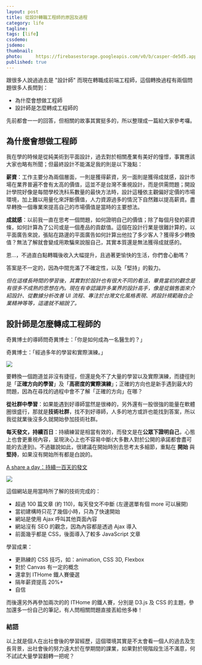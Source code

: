 ```yaml
---
layout: post
title: 從設計轉職工程師的原因及過程
category: life
tagline:
tags: [life]
cssdemo:
jsdemo:
thumbnail:
photo:     https://firebasestorage.googleapis.com/v0/b/casper-de5d5.appspot.com/o/images%2Fblog%2F%E8%9E%A2%E5%B9%95%E5%BF%AB%E7%85%A7%202017-07-26%20%E4%B8%8B%E5%8D%883.45.23.png?alt=media&token=720ac5c3-b576-48db-9057-275e22f28e02
published: true
---
```


跟很多人說過過去是 "設計師" 而現在轉職成前端工程師，這個轉換過程有兩個問題很多人長問到：

- 為什麼會想做工程師
- 設計師是怎麼轉成工程師的

先前都會一一的回答，但相關的故事其實挺多的，所以整理成一篇給大家參考囉。

<!-- more -->

## 為什麼會想做工程師

我在學的時候是從純美術到平面設計，過去對於相關產業有美好的憧憬，事實應該大家也略有所聞；但最終設計不能滿足我的則是以下幾點：

**薪資**：工作主要分為兩個層面，一則是獲得薪資，另一面則是獲得成就感，設計市場在業界普遍不會有太高的價值，這並不是台灣不重視設計，而是供需問題；開設計學院好像是每間學校洗科系數量的最快方法時，設計這種依主觀偏好定價的市場環境，加上難以用量化來評斷價值，人力資源過多的情況下自然難以提高薪資。盡早轉換一個專業來提高自己的市場價值是當時的主要想法。

**成就感**：以前我一直在思考一個問題，如何證明自己的價值；除了每個月發的薪資條，如何計算為了公司或是一個產品的貢獻值。這個在設計行業是很難計算的，以平面廣告來說，張貼在路邊的平面廣告如何計算出他拉了多少客人？獲得多少轉換值？無法了解就會變成用欺騙來說服自己，其實本質還是無法獲得成就感的。

恩...，不過直白點轉職後收入大幅提升，且過著更愉快的生活，你們會心動嗎？

答案是不一定的，因為中間充滿了不確定性，以及「堅持」的毅力。

*但在這樣長時間的學習後，其實對於設計也有很大不同的看法，畢竟當初的觀念是有很多不成熟的思想在內。現在有幸認識許多業界的設計高手，像是從銷售面來介紹設計、從數據分析改善 UI 流程、專注於台灣文化風格表現、將設計規範融合企業精神等等，這邊就不細說了。*

## 設計師是怎麼轉成工程師的

奇異博士的導師問奇異博士：「你是如何成為一名醫生的？」

奇異博士：「經過多年的學習和實際演練。」

![](https://firebasestorage.googleapis.com/v0/b/casper-de5d5.appspot.com/o/images%2Fblog%2F%E8%9E%A2%E5%B9%95%E5%BF%AB%E7%85%A7%202017-07-26%20%E4%B8%8B%E5%8D%883.45.23.png?alt=media&token=720ac5c3-b576-48db-9057-275e22f28e02)

要轉換一個跑道並非沒有捷徑，但還是免不了大量的學習以及實際演練，而捷徑則是「**正確方向的學習**」及「**高密度的實際演練**」；正確的方向也是新手遇到最大的問題，因為在尋找的過程中會不了解「正確的方向」在哪？

**從社群中學習**：如果能遇到好導師當然是很棒的，另外還有一股很強的能量在軟體圈很盛行，那就是**技術社群**，找不到好導師，人多的地方或許也能找到答案，所以我從就業後沒多久就開始參加技術社群。

**每天發文，持續百日**：持續練習是相當有效的，而發文是在**公眾下證明自己**，心態上也會更重視內容，呈現決心上也不容易中斷(大多數人對於公開的承諾都會盡可能的去達到)。不過雖說如此，很建議在開始時別去思考太多細節，重點在 **開始** 與 **堅持**，如果沒有開始所有都是白說的。

[A share a day：持續一百天的發文](http://wcc723.github.io/ashareaday/#2014-01-01)

![]( https://firebasestorage.googleapis.com/v0/b/casper-de5d5.appspot.com/o/images%2Fblog%2F%E8%9E%A2%E5%B9%95%E5%BF%AB%E7%85%A7%202017-07-27%20%E4%B8%8A%E5%8D%8811.24.15.png?alt=media&token=8c13dc67-9ca2-4463-8735-28d8e9f8b038 )

這個網站是用當時所了解的技術完成的：

- 超過 100 篇文章 (約 110)，每天發文不中斷 (左邊選單有個 more 可以展開)
- 當初建構時只花了幾個小時，只為了快速開始
- 網站是使用 Ajax 呼叫其他頁面內容
- 網站沒有 SEO 的觀念，因為內容都是透過 Ajax 導入
- 前面幾乎都是 CSS，後面導入了較多 JavaScript 文章

學習成果：
- 更熟練的 CSS 技巧，如：animation, CSS 3D, Flexbox
- 對於 Canvas 有一定的概念
- 還拿到 ITHome 鐵人賽優選
- 隔年薪資提高 20%+
- 自信

而後還另外再參加兩次的的 ITHome 的鐵人賽，分別是 D3.js 及 CSS 的主題，參加還多一份自己的筆記，有人問相關問題直接丟給他多棒！

### 結語

以上就是個人在出社會後的學習經歷，這個環境其實是不太會看一個人的過去及生長背景，出社會後的努力遠大於在學期間的課業，如果對於現階段生活不滿意，何不試試大量學習翻轉一把呢？
